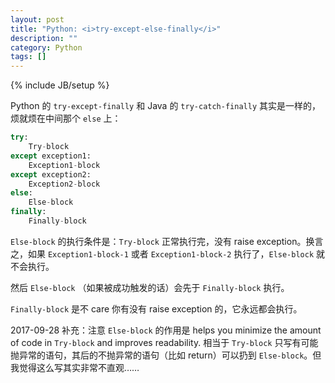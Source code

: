 ```yaml
---
layout: post
title: "Python: <i>try-except-else-finally</i>"
description: ""
category: Python
tags: []
---
```

{% include JB/setup %}

Python 的 `try-except-finally` 和 Java 的 `try-catch-finally` 其实是一样的，烦就烦在中间那个 `else` 上：

```python
try:
    Try-block
except exception1:
    Exception1-block
except exception2:
    Exception2-block
else:
    Else-block
finally:
    Finally-block
```

`Else-block` 的执行条件是：`Try-block` 正常执行完，没有 raise exception。换言之，如果 `Exception1-block-1` 或者 `Exception1-block-2` 执行了，`Else-block` 就不会执行。

然后 `Else-block` （如果被成功触发的话）会先于 `Finally-block` 执行。

`Finally-block` 是不 care 你有没有 raise exception 的，它永远都会执行。

2017-09-28 补充：注意 `Else-block` 的作用是 helps you minimize the amount of code in `Try-block` and improves readability. 相当于 `Try-block` 只写有可能抛异常的语句，其后的不抛异常的语句（比如 return）可以扔到 `Else-block`。但我觉得这么写其实非常不直观……